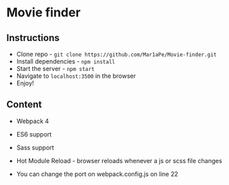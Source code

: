 # Movie finder

## Instructions

* Clone repo - `git clone https://github.com/Mar1aPe/Movie-finder.git`
* Install dependencies - `npm install`
* Start the server - `npm start`
* Navigate to `localhost:3500` in the browser
* Enjoy!

## Content

* Webpack 4
* ES6 support
* Sass support
* Hot Module Reload - browser reloads whenever a js or scss file changes

* You can change the port on webpack.config.js on line 22
